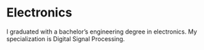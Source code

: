# Electronics

I graduated with a bachelor’s engineering degree in electronics. My specialization is Digital Signal Processing.
